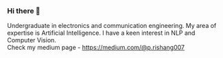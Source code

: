 ### Hi there 👋  

Undergraduate in electronics and communication engineering. My area of expertise is Artificial Intelligence. I have a keen interest in NLP and Computer Vision.  
Check my medium page - https://medium.com/@p.rishang007

<!--
**Rishang007/Rishang007** is a ✨ _special_ ✨ repository because its `README.md` (this file) appears on your GitHub profile.

Here are some ideas to get you started:

- 🔭 I’m currently working on ...
- 🌱 I’m currently learning ...
- 👯 I’m looking to collaborate on ...
- 🤔 I’m looking for help with ...
- 💬 Ask me about ...
- 📫 How to reach me: ...
- 😄 Pronouns: ...
- ⚡ Fun fact: ...
-->
